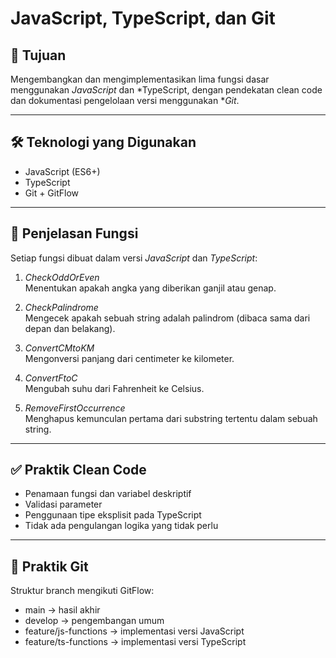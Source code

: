# JavaScript, TypeScript, dan Git

## 🎯 Tujuan
Mengembangkan dan mengimplementasikan lima fungsi dasar menggunakan *JavaScript* dan *TypeScript, dengan pendekatan clean code dan dokumentasi pengelolaan versi menggunakan **Git*.

---

## 🛠️ Teknologi yang Digunakan
- JavaScript (ES6+)
- TypeScript
- Git + GitFlow

---

## 🧪 Penjelasan Fungsi

Setiap fungsi dibuat dalam versi *JavaScript* dan *TypeScript*:

1. *CheckOddOrEven*  
   Menentukan apakah angka yang diberikan ganjil atau genap.

2. *CheckPalindrome*  
   Mengecek apakah sebuah string adalah palindrom (dibaca sama dari depan dan belakang).

3. *ConvertCMtoKM*  
   Mengonversi panjang dari centimeter ke kilometer.

4. *ConvertFtoC*  
   Mengubah suhu dari Fahrenheit ke Celsius.

5. *RemoveFirstOccurrence*  
   Menghapus kemunculan pertama dari substring tertentu dalam sebuah string.

---

## ✅ Praktik Clean Code
- Penamaan fungsi dan variabel deskriptif
- Validasi parameter
- Penggunaan tipe eksplisit pada TypeScript
- Tidak ada pengulangan logika yang tidak perlu

---

## 🔁 Praktik Git
Struktur branch mengikuti GitFlow:
- main → hasil akhir
- develop → pengembangan umum
- feature/js-functions → implementasi versi JavaScript
- feature/ts-functions → implementasi versi TypeScript